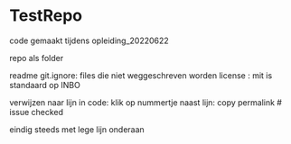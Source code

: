 # TestRepo
code gemaakt tijdens opleiding_20220622

repo als folder

readme
git.ignore: files die niet weggeschreven worden 
license : mit is standaard op INBO

verwijzen naar lijn in code:
klik op nummertje naast lijn: copy permalink # issue checked

eindig steeds met lege lijn onderaan
